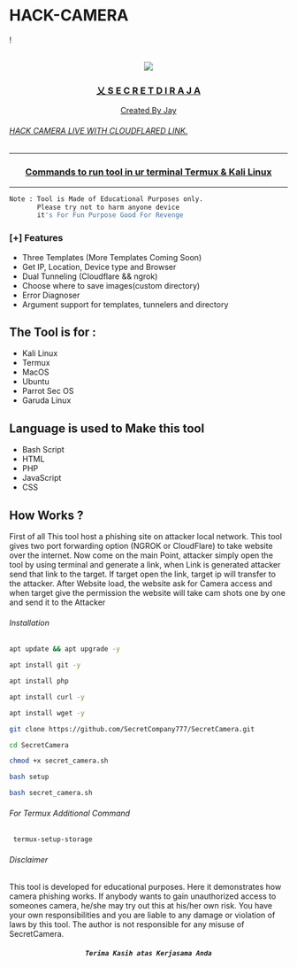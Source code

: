 # HACK-CAMERA
!<a name="readme-top"></a>

<br />
<div align="center">
  <a href="https://github.com/SecretCompany777/secret_camera">
    <img src="https://telegra.ph/file/732ad44941b0c0f2acd0e.jpg">
  <h3 align="center">乂 S E C R E T  D I R A J A</h3>
  <p align="center">
    Created By Jay
 <p/>
</div>


###### HACK CAMERA LIVE WITH CLOUDFLARED LINK.
***
### <p align="center">Commands to run tool in ur terminal Termux & Kali Linux
***

```bash
Note : Tool is Made of Educational Purposes only.
       Please try not to harm anyone device 
       it's For Fun Purpose Good For Revenge
```
### [+] Features
 - Three Templates (More Templates Coming Soon)
 - Get IP, Location, Device type and Browser
 - Dual Tunneling (Cloudflare && ngrok)
 - Choose where to save images(custom directory) 
 - Error Diagnoser
 - Argument support for templates, tunnelers and directory
       
 ## The Tool is for :
- Kali Linux
- Termux
- MacOS
- Ubuntu
- Parrot Sec OS
- Garuda Linux     
 
 ## Language is used to Make this tool
- Bash Script
- HTML
- PHP
- JavaScript
- CSS
       
## How Works ?
First of all This tool host a phishing site on attacker local network. This tool gives two port forwarding option (NGROK or CloudFlare) to take website over the internet. Now come on the main Point, attacker simply open the tool by using terminal and generate a link, when Link is generated attacker send that link to the target. If target open the link, target ip will transfer to the attacker. After Website load, the website ask for Camera access and when target give the permission the website will take cam shots one by one and send it to the Attacker
       
###### Installation
```bash
apt update && apt upgrade -y
```
```bash
apt install git -y
```
```bash
apt install php
```
```bash
apt install curl -y
```
```bash
apt install wget -y
```
```bash
git clone https://github.com/SecretCompany777/SecretCamera.git
```
```bash
cd SecretCamera
```
```bash
chmod +x secret_camera.sh
```
```bash
bash setup
```
```bash
bash secret_camera.sh
```
###### For Termux Additional Command 
```bash
 termux-setup-storage
 ```
 ###### Disclaimer
 This tool is developed for educational purposes. Here it demonstrates how camera phishing works. If anybody wants to gain unauthorized access to someones camera, he/she may try out this at his/her own risk. You have your own responsibilities and you are liable to any damage or violation of laws by this tool. The author is not responsible for any misuse of SecretCamera.
       
##### <p align="center">```Terima Kasih atas Kerjasama Anda```
